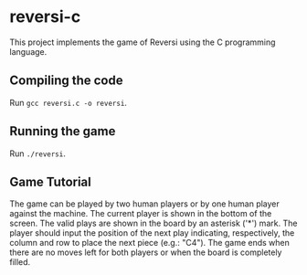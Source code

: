 # reversi-c

This project implements the game of Reversi using the C programming language.

## Compiling the code

Run `gcc reversi.c -o reversi`.

## Running the game

Run `./reversi`.

## Game Tutorial

The game can be played by two human players or by one human player against the machine.
The current player is shown in the bottom of the screen.
The valid plays are shown in the board by an asterisk ('*') mark.
The player should input the position of the next play indicating, respectively, the column and row to place the next piece (e.g.: "C4").
The game ends when there are no moves left for both players or when the board is completely filled.